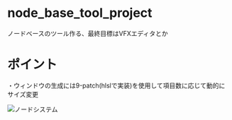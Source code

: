 # node_base_tool_project
ノードベースのツール作る、最終目標はVFXエディタとか  
  
# ポイント
・ウィンドウの生成には9-patch(hlslで実装)を使用して項目数に応じて動的にサイズ変更  
  
![ノードシステム](https://i.imgur.com/Le78Rbm.png "node_system")  
  
